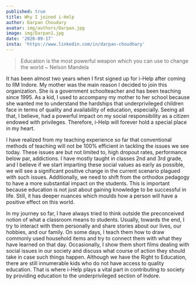 ```yaml
---
published: true
title: Why I joined i-Help
author: Darpan Choudary
avatar: img/authors/Darpan.jpg
image: img/Darpan1.jpg
date: '2020-09-17'
insta: 'https://www.linkedin.com/in/darpan-choudhary'
---
```



> Education is the most powerful weapon which you can use to change the world
                                                             ~ Nelson Mandela

It has been almost two years when I first signed up for i-Help after coming to IIM Indore. My mother was the main reason I decided to join this organization. She is a government schoolteacher and has been teaching since 1995. As a kid, I used to accompany my mother to her school because she wanted me to understand the hardships that underprivileged children face in terms of quality and availability of education, especially. Seeing all that, I believe, had a powerful impact on my social responsibility as a citizen endowed with privileges. Therefore, i-Help will forever hold a special place in my heart.

I have realized from my teaching experience so far that conventional methods of teaching will not be 100% efficient in tackling the issues we see today. These issues are but not limited to, high dropout rates, performance below par, addictions. I have mostly taught in classes 2nd and 3rd grade, and I believe if we start imparting these social values as early as possible, we will see a significant positive change in the current scenario plagued with such issues. Additionally, we need to shift from the orthodox pedagogy to have a more substantial impact on the students. This is important because education is not just about gaining knowledge to be successful in life. Still, it has deeper nuances which moulds how a person will have a positive effect on this world.

In my journey so far, I have always tried to think outside the preconceived notion of what a classroom means to students. Usually, towards the end, I try to interact with them personally and share stories about our lives, our hobbies, and our family. On some days, I teach them how to draw commonly used household items and try to connect them with what they have learned on that day. Occasionally, I show them short films dealing with social issues in our society and discuss what course of action they should take in case such things happen. Although we have the Right to Education, there are still innumerable kids who do not have access to quality education. That is where i-Help plays a vital part in contributing to society by providing education to the underprivileged section of Indore.
